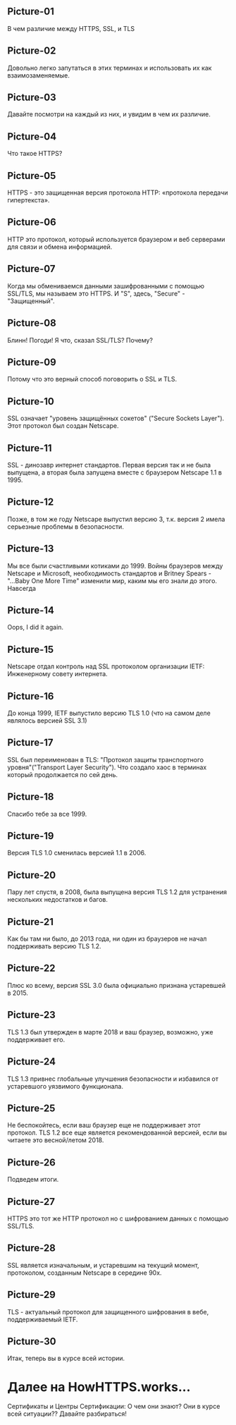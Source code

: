 ## Picture-01

В чем различие между HTTPS, SSL, и TLS

## Picture-02

Довольно легко запутаться в этих терминах и использовать их как взаимозаменяемые.

## Picture-03

Давайте посмотри на каждый из них, и увидим в чем их различие.

## Picture-04

Что такое HTTPS?

## Picture-05

HTTPS - это защищенная версия протокола HTTP: «протокола передачи гипертекста».

## Picture-06

HTTP это протокол, который используется браузером и веб серверами для связи и обмена информацией.

## Picture-07

Когда мы обмениваемся данными зашифрованными с помощью SSL/TLS, мы называем это HTTPS. И "S", здесь, "Secure" - "Защищенный".

## Picture-08

Блинн! Погоди! Я что, сказал SSL/TLS? Почему?

## Picture-09

Потому что это верный способ поговорить о SSL и TLS.

## Picture-10

SSL означает  "уровень защищённых cокетов" ("Secure Sockets Layer"). Этот протокол был создан Netscape.

## Picture-11

SSL - динозавр интернет стандартов. Первая версия так и не была выпущена, а вторая была запущена вместе с браузером Netscape 1.1 в 1995.

## Picture-12

Позже, в том же году Netscape выпустил версию 3, т.к. версия 2 имела серьезные проблемы в безопасности.

## Picture-13

Мы все были счастливыми котиками до 1999. Войны браузеров между Netscape и Microsoft, необходимость стандартов и Britney Spears - "...Baby One More Time" изменили мир, каким мы его знали до этого. Навсегда

## Picture-14

Oops, I did it again.

## Picture-15

Netscape отдал контроль над SSL протоколом организации IETF: Инженерному совету интернета.

## Picture-16

До конца 1999, IETF выпустило версию TLS 1.0 (что на самом деле являлось версией SSL 3.1) 

## Picture-17

SSL был переименован в TLS: "Протокол защиты транспортного уровня"("Transport Layer Security"). Что создало хаос в терминах который продолжается по сей день.

## Picture-18

Спасибо тебе за все 1999.

## Picture-19

Версия TLS 1.0 сменилась версией 1.1 в 2006.

## Picture-20

Пару лет спустя, в 2008, была выпущена версия TLS 1.2 для устранения нескольких недостатков и багов.

## Picture-21

Как бы там ни было, до 2013 года, ни один из браузеров не начал поддерживать версию TLS 1.2.

## Picture-22

Плюс ко всему, версия SSL 3.0 была официально признана устаревшей в 2015.

## Picture-23

TLS 1.3 был утвержден в марте 2018 и ваш браузер, возможно, уже поддерживает его.

## Picture-24

TLS 1.3 привнес глобальные улучшения безопасности и избавился от устаревшого уязвимого функционала.

## Picture-25

Не беспокойтесь, если ваш браузер еще не поддерживает этот протокол. TLS 1.2 все еще является рекомендованной версией, если вы читаете это весной/летом 2018.

## Picture-26

Подведем итоги.

## Picture-27

HTTPS это тот же HTTP протокол но с шифрованием данных с помощью SSL/TLS.

## Picture-28

SSL является изначальным, и устаревшим на текущий момент, протоколом, созданным Netscape в середине 90х.

## Picture-29

TLS - актуальный протокол для защищенного шифрования в вебе, поддерживаемый IETF.

## Picture-30

Итак, теперь вы в курсе всей истории.

# Далее на HowHTTPS.works...

Сертификаты и Центры Сертификации: О чем они знают? Они в курсе всей ситуации?? Давайте разбираться!

